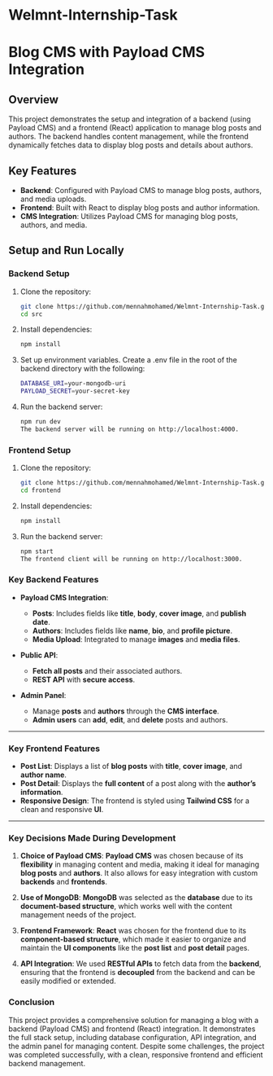 # Welmnt-Internship-Task
# Blog CMS with Payload CMS Integration

## Overview

This project demonstrates the setup and integration of a backend (using Payload CMS) and a frontend (React) application to manage blog posts and authors. The backend handles content management, while the frontend dynamically fetches data to display blog posts and details about authors.

## Key Features

- **Backend**: Configured with Payload CMS to manage blog posts, authors, and media uploads.
- **Frontend**: Built with React to display blog posts and author information.
- **CMS Integration**: Utilizes Payload CMS for managing blog posts, authors, and media.

## Setup and Run Locally

### Backend Setup

1. Clone the repository:
   ```bash
   git clone https://github.com/mennahmohamed/Welmnt-Internship-Task.git
   cd src
2. Install dependencies:
   ```bash
   npm install
3. Set up environment variables. Create a .env file in the root of the backend directory with the following:
   ```bash
   DATABASE_URI=your-mongodb-uri
   PAYLOAD_SECRET=your-secret-key
4. Run the backend server:
   ```bash
   npm run dev
   The backend server will be running on http://localhost:4000.


### Frontend Setup

1. Clone the repository:
   ```bash
   git clone https://github.com/mennahmohamed/Welmnt-Internship-Task.git
   cd frontend
2. Install dependencies:
   ```bash
   npm install
4. Run the backend server:
   ```bash
   npm start
   The frontend client will be running on http://localhost:3000.

### **Key Backend Features**

- **Payload CMS Integration**:
  - **Posts**: Includes fields like **title**, **body**, **cover image**, and **publish date**.
  - **Authors**: Includes fields like **name**, **bio**, and **profile picture**.
  - **Media Upload**: Integrated to manage **images** and **media files**.

- **Public API**:
  - **Fetch all posts** and their associated authors.
  - **REST API** with **secure access**.

- **Admin Panel**:
  - Manage **posts** and **authors** through the **CMS interface**.
  - **Admin users** can **add**, **edit**, and **delete** posts and authors.

---

### **Key Frontend Features**

- **Post List**: Displays a list of **blog posts** with **title**, **cover image**, and **author name**.
- **Post Detail**: Displays the **full content** of a post along with the **author’s information**.
- **Responsive Design**: The frontend is styled using **Tailwind CSS** for a clean and responsive **UI**.

---

### **Key Decisions Made During Development**

1. **Choice of Payload CMS**: **Payload CMS** was chosen because of its **flexibility** in managing content and media, making it ideal for managing **blog posts** and **authors**. It also allows for easy integration with custom **backends** and **frontends**.

2. **Use of MongoDB**: **MongoDB** was selected as the **database** due to its **document-based structure**, which works well with the content management needs of the project.

3. **Frontend Framework**: **React** was chosen for the frontend due to its **component-based structure**, which made it easier to organize and maintain the **UI components** like the **post list** and **post detail** pages.

4. **API Integration**: We used **RESTful APIs** to fetch data from the **backend**, ensuring that the frontend is **decoupled** from the backend and can be easily modified or extended.


### **Conclusion**
This project provides a comprehensive solution for managing a blog with a backend (Payload CMS) and frontend (React) integration. It demonstrates the full stack setup, including database configuration, API integration, and the admin panel for managing content. Despite some challenges, the project was completed successfully, with a clean, responsive frontend and efficient backend management.
